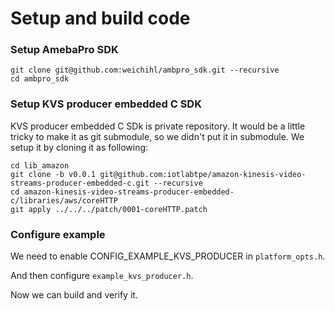 # Setup and build code

### Setup AmebaPro SDK

```
git clone git@github.com:weichihl/ambpro_sdk.git --recursive
cd ambpro_sdk
```

### Setup KVS producer embedded C SDK 

KVS producer embedded C SDk is private repository.  It would be a little tricky to make it as git submodule, so we didn't put it in submodule.
We setup it by cloning it as following:

```
cd lib_amazon
git clone -b v0.0.1 git@github.com:iotlabtpe/amazon-kinesis-video-streams-producer-embedded-c.git --recursive
cd amazon-kinesis-video-streams-producer-embedded-c/libraries/aws/coreHTTP
git apply ../../../patch/0001-coreHTTP.patch
```

### Configure example

We need to enable CONFIG_EXAMPLE_KVS_PRODUCER in `platform_opts.h`.

And then configure `example_kvs_producer.h`.

Now we can build and verify it.